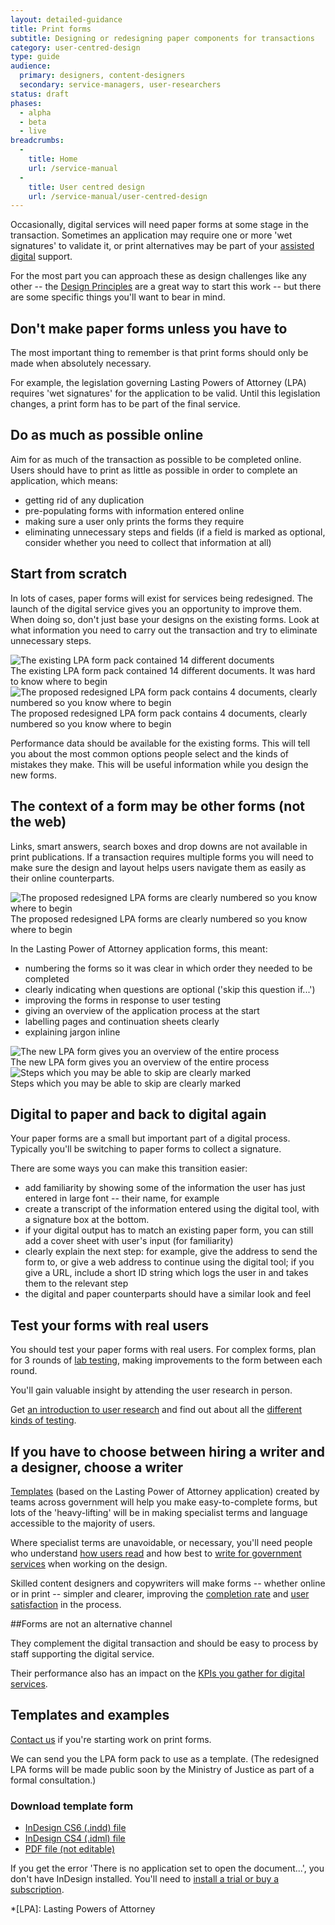 ```yaml
---
layout: detailed-guidance
title: Print forms
subtitle: Designing or redesigning paper components for transactions
category: user-centred-design
type: guide
audience:
  primary: designers, content-designers
  secondary: service-managers, user-researchers
status: draft
phases:
  - alpha
  - beta
  - live
breadcrumbs:
  -
    title: Home
    url: /service-manual
  -
    title: User centred design
    url: /service-manual/user-centred-design
---
```


Occasionally, digital services will need paper forms at some stage in the transaction. Sometimes an application may require one or more 'wet signatures' to validate it, or print alternatives may be part of your [assisted digital](/service-manual/assisted-digital) support.

For the most part you can approach these as design challenges like any other -- the [Design Principles](/design-principles) are a great way to start this work -- but there are some specific things you'll want to bear in mind.

## Don't make paper forms unless you have to
The most important thing to remember is that print forms should only be made when absolutely necessary.

For example, the legislation governing Lasting Powers of Attorney (LPA) requires 'wet signatures' for the application to be valid. Until this legislation changes, a print form has to be part of the final service.

## Do as much as possible online
Aim for as much of the transaction as possible to be completed online. Users should have to print as little as possible in order to complete an application, which means:

* getting rid of any duplication
* pre-populating forms with information entered online
* making sure a user only prints the forms they require
* eliminating unnecessary steps and fields (if a field is marked as optional, consider whether you need to collect that information at all)

## Start from scratch
In lots of cases, paper forms will exist for services being redesigned. The launch of the digital service gives you an opportunity to improve them. When doing so, don't just base your designs on the existing forms. Look at what information you need to carry out the transaction and try to eliminate unnecessary steps.

<img src="/service-manual/assets/images/print-forms/before.png" alt="The existing LPA form pack contained 14 different documents" />

<figcaption>The existing LPA form pack contained 14 different documents. It was hard to know where to begin</figcaption>

<img src="/service-manual/assets/images/print-forms/after.png" alt="The proposed redesigned LPA form pack contains 4 documents, clearly numbered so you know where to begin" />

<figcaption>The proposed redesigned LPA form pack contains 4 documents, clearly numbered so you know where to begin</figcaption>

Performance data should be available for the existing forms. This will tell you about the most common options people select and the kinds of mistakes they make. This will be useful information while you design the new forms.

## The context of a form may be other forms (not the web)
Links, smart answers, search boxes and drop downs are not available in print publications. If a transaction requires multiple forms you will need to make sure the design and layout helps users navigate them as easily as their online counterparts.

<img src="/service-manual/assets/images/print-forms/numbering.png" alt="The proposed redesigned LPA forms are clearly numbered so you know where to begin" />

<figcaption>The proposed redesigned LPA forms are clearly numbered so you know where to begin</figcaption>

In the Lasting Power of Attorney application forms, this meant:

* numbering the forms so it was clear in which order they needed to be completed
* clearly indicating when questions are optional ('skip this question if...')
* improving the forms in response to user testing
* giving an overview of the application process at the start
* labelling pages and continuation sheets clearly
* explaining jargon inline

<img src="/service-manual/assets/images/print-forms/process.png" alt="The new LPA form gives you an overview of the entire process" />

<figcaption>The new LPA form gives you an overview of the entire process</figcaption>

<img src="/service-manual/assets/images/print-forms/skip.png" alt="Steps which you may be able to skip are clearly marked" />

<figcaption>Steps which you may be able to skip are clearly marked</figcaption>

## Digital to paper and back to digital again

Your paper forms are a small but important part of a digital process. Typically you'll be switching to paper forms to collect a signature.

There are some ways you can make this transition easier:

* add familiarity by showing some of the information the user has just entered in large font -- their name, for example
* create a transcript of the information entered using the digital tool, with a signature box at the bottom.
* if your digital output has to match an existing paper form, you can still add a cover sheet with user's input (for familiarity)
* clearly explain the next step: for example, give the address to send the form to, or give a web address to continue using the digital tool; if you give a URL, include a short ID string which logs the user in and takes them to the relevant step
* the digital and paper counterparts should have a similar look and feel

## Test your forms with real users

You should test your paper forms with real users. For complex forms, plan for 3 rounds of [lab testing](/service-manual/user-centred-design/user-research/lab-based-user-testing.html), making improvements to the form between each round.

You'll gain valuable insight by attending the user research in person.

Get [an introduction to user research](/service-manual/user-centred-design/introduction-to-user-research.html) and find out about all the [different kinds of testing](/service-manual/user-researchers).

## If you have to choose between hiring a writer and a designer, choose a writer

[Templates](#templates-and-examples) (based on the Lasting Power of Attorney application) created by teams across government will help you make easy-to-complete forms, but lots of the 'heavy-lifting' will be in making specialist terms and language accessible to the majority of users.

Where specialist terms are unavoidable, or necessary, you'll need people who understand [how users read](/service-manual/user-centred-design/how-users-read) and how best to [write for government services](/service-manual/content-designers/transactions-style-guide) when working on the design.

Skilled content designers and copywriters will make forms -- whether online or in print -- simpler and clearer, improving the [completion rate](/service-manual/measurement/completion-rate.html) and [user satisfaction](/service-manual/measurement/user-satisfaction.html) in the process.

##Forms are not an alternative channel

They complement the digital transaction and should be easy to process by staff supporting the digital service.

Their performance also has an impact on the [KPIs you gather for digital services](/service-manual/measurement).

## Templates and examples

[Contact us](/feedback/contact) if you're starting work on print forms.

We can send you the LPA form pack to use as a template. (The redesigned LPA forms will be made public soon by the Ministry of Justice as part of a formal consultation.)

### Download template form

* [InDesign CS6 (.indd) file](/service-manual/assets/documents/print-forms/template-form.indd)
* [InDesign CS4 (.idml) file](/service-manual/assets/documents/print-forms/template-form.idml)
* [PDF file (not editable)](/service-manual/assets/documents/print-forms/template-form.pdf)

If you get the error 'There is no application set to open the document...', you don't have InDesign installed. You'll need to [install a trial or buy a subscription](https://www.adobe.com/uk/products/indesign.html).

*[LPA]: Lasting Powers of Attorney
